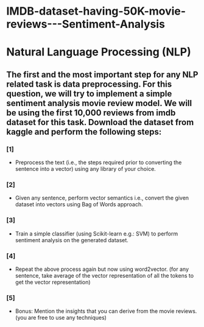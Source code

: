# IMDB-dataset-having-50K-movie-reviews---Sentiment-Analysis


# Natural Language Processing (NLP) 
## The first and the most important step for any NLP related task is data preprocessing. For this question, we will try to implement a simple sentiment analysis movie review model. We will be using the first 10,000 reviews from imdb dataset for this task. Download the dataset from kaggle and perform the following steps:


### [1]
- Preprocess the text (i.e., the steps required prior to converting the sentence into a vector) using any library of your choice.

### [2]
- Given any sentence, perform vector semantics i.e., convert the given dataset into vectors using Bag of Words approach.


### [3]
-  Train a simple classifier (using Scikit-learn e.g.: SVM) to perform  sentiment analysis on the generated dataset.


### [4]
- Repeat the above process again but now using word2vector. (for any sentence, take average of the vector representation of all the tokens to get the vector representation)


### [5]
- Bonus: Mention the insights that you can derive from the movie reviews. (you are free to use any techniques)
